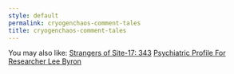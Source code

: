 ```yaml
---
style: default
permalink: cryogenchaos-comment-tales
title: cryogenchaos-comment-tales
---
```

You may also like:
[Strangers of Site-17: 343](http://scp-wiki.net/strangers-of-site-17-part-two)
[Psychiatric Profile For Researcher Lee Byron](http://scp-wiki.net/psychiatric-profile-for-researcher-lee-byron)